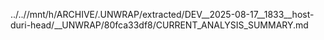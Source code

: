 ../..//mnt/h/ARCHIVE/.UNWRAP/extracted/DEV__2025-08-17__1833__host-duri-head/__UNWRAP/80fca33df8/CURRENT_ANALYSIS_SUMMARY.md